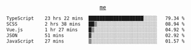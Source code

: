 <p align="center">
  <samp>
    <a href="https://yiwwhl.com">me</a>
  </samp>
</p>

<!--START_SECTION:waka-->

```txt
TypeScript    23 hrs 22 mins  ████████████████████░░░░░   79.34 %
SCSS          2 hrs 38 mins   ██▒░░░░░░░░░░░░░░░░░░░░░░   08.94 %
Vue.js        1 hr 27 mins    █▒░░░░░░░░░░░░░░░░░░░░░░░   04.92 %
JSON          51 mins         ▓░░░░░░░░░░░░░░░░░░░░░░░░   02.92 %
JavaScript    27 mins         ▒░░░░░░░░░░░░░░░░░░░░░░░░   01.57 %
```

<!--END_SECTION:waka-->